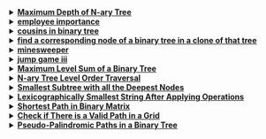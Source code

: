 <details>
  <summary><strong><a href=https://leetcode.com/problems/maximum-depth-of-n-ary-tree/description/>Maximum Depth of N-ary Tree</a></strong></summary>

```cpp
/*
// Definition for a Node.
class Node {
public:
    int val;
    vector<Node*> children;

    Node() {}

    Node(int _val) {
        val = _val;
    }

    Node(int _val, vector<Node*> _children) {
        val = _val;
        children = _children;
    }
};
*/

class Solution {
public:
    int maxDepth(Node* root) {
        if (!root)  
            return 0;
        
        int depth = 0;
        for (Node* child : root->children) 
            depth = max(depth, maxDepth(child));
        
        return depth + 1;
    }
};
```
</details>

<details>
  <summary><strong><a href=https://leetcode.com/problems/employee-importance/>employee importance</a></strong></summary>

```cpp
/*
// Definition for Employee.
class Employee {
public:
    int id;
    int importance;
    vector<int> subordinates;
};
*/

class Solution {
public:
    int getImportance(vector<Employee*> employees, int id) {
        unordered_map<int, Employee*> employeeMap;
        for (auto employee : employees) 
            employeeMap[employee->id] = employee;
        
        return dfs(employeeMap, id);
    }
    
private:
    int dfs(unordered_map<int, Employee*>& employeeMap, int id) {
        Employee* employee = employeeMap[id];
        int totalImportance = employee->importance;
        for (int subordinate : employee->subordinates) 
            totalImportance += dfs(employeeMap, subordinate);
        
        return totalImportance;
    }
};
```
</details>

<details>
  <summary><strong><a href=https://leetcode.com/problems/cousins-in-binary-tree/>cousins in binary tree</a></strong></summary>

```cpp
/**
 * Definition for a binary tree node.
 * struct TreeNode {
 *     int val;
 *     TreeNode *left;
 *     TreeNode *right;
 *     TreeNode() : val(0), left(nullptr), right(nullptr) {}
 *     TreeNode(int x) : val(x), left(nullptr), right(nullptr) {}
 *     TreeNode(int x, TreeNode *left, TreeNode *right) : val(x), left(left), right(right) {}
 * };
 */
class Solution {
public:
    bool isCousins(TreeNode* root, int x, int y) {
        pair<TreeNode*, int> infoX = findParentAndDepth(root, nullptr, x, 0);
        pair<TreeNode*, int> infoY = findParentAndDepth(root, nullptr, y, 0);
        
        return (infoX.first != infoY.first && infoX.second == infoY.second);
    }

private:
    pair<TreeNode*, int> findParentAndDepth(TreeNode* node, TreeNode* parent, int value, int depth) {
        if (!node) 
            return {nullptr, -1};
        
        if (node->val == value) 
            return {parent, depth};
        
        pair<TreeNode*, int> left = findParentAndDepth(node->left, node, value, depth + 1);
        if (left.first) 
            return left;
        
        return findParentAndDepth(node->right, node, value, depth + 1);
    }
};
```
</details>

<details>
  <summary><strong><a href=https://leetcode.com/problems/find-a-corresponding-node-of-a-binary-tree-in-a-clone-of-that-tree/>find a corresponding node of a binary tree in a clone of that tree</a></strong></summary>

```cpp
/**
 * Definition for a binary tree node.
 * struct TreeNode {
 *     int val;
 *     TreeNode *left;
 *     TreeNode *right;
 *     TreeNode(int x) : val(x), left(NULL), right(NULL) {}
 * };
 */

class Solution {
public:
    TreeNode* getTargetCopy(TreeNode* original, TreeNode* cloned, TreeNode* target) {
        if (!original) 
            return nullptr;
        
        if (original == target) 
            return cloned;
        
        TreeNode* leftResult = getTargetCopy(original->left, cloned->left, target);
        if (leftResult) 
            return leftResult;
        
        return getTargetCopy(original->right, cloned->right, target);
    }
};
```
</details>

<details>
  <summary><strong><a href=https://leetcode.com/problems/minesweeper/>minesweeper</a></strong></summary>

```cpp
class Solution {
public:
    vector<vector<char>> updateBoard(vector<vector<char>>& board, vector<int>& click) {
        int m = board.size(), n = board[0].size();
        int x = click[0], y = click[1];
        
        if (board[x][y] == 'M') {
            board[x][y] = 'X';
            return board;
        }
        
        dfs(board, x, y, m, n);
        return board;
    }

private:
    void dfs(vector<vector<char>>& board, int x, int y, int m, int n) {
        if (x < 0 || x >= m || y < 0 || y >= n || board[x][y] != 'E')
            return;
        
        int mines = countMines(board, x, y, m, n);
        if (mines > 0) {
            board[x][y] = '0' + mines;
            return;
        }
        
        board[x][y] = 'B';
        for (int dx = -1; dx <= 1; ++dx) 
            for (int dy = -1; dy <= 1; ++dy) 
                if (dx != 0 || dy != 0) 
                    dfs(board, x + dx, y + dy, m, n);
    }
    
    int countMines(vector<vector<char>>& board, int x, int y, int m, int n) {
        int mines = 0;
        for (int dx = -1; dx <= 1; ++dx) {
            for (int dy = -1; dy <= 1; ++dy) {
                int nx = x + dx, ny = y + dy;
                if (nx >= 0 && nx < m && ny >= 0 && ny < n && board[nx][ny] == 'M') 
                    ++mines;
            }
        }

        return mines;
    }
};
```
</details>

<details>
  <summary><strong><a href=https://leetcode.com/problems/jump-game-iii/>jump game iii</a></strong></summary>

```cpp
class Solution {
public:
    bool canReach(vector<int>& arr, int start) {
        int n = arr.size();
        vector<bool> visited(n, false);
        return dfs(arr, start, visited);
    }

private:
    bool dfs(vector<int>& arr, int index, vector<bool>& visited) {
        if (index < 0 || index >= arr.size() || visited[index]) 
            return false;
        
        if (arr[index] == 0) 
            return true;
        
        visited[index] = true;
        bool canReachLeft = dfs(arr, index - arr[index], visited);
        bool canReachRight = dfs(arr, index + arr[index], visited);
        
        return canReachLeft || canReachRight;
    }
};
```
</details>

<details>
  <summary><strong><a href=https://leetcode.com/problems/maximum-level-sum-of-a-binary-tree/description/>Maximum Level Sum of a Binary Tree</a></strong></summary>

```cpp
/**
 * Definition for a binary tree node.
 * struct TreeNode {
 *     int val;
 *     TreeNode *left;
 *     TreeNode *right;
 *     TreeNode() : val(0), left(nullptr), right(nullptr) {}
 *     TreeNode(int x) : val(x), left(nullptr), right(nullptr) {}
 *     TreeNode(int x, TreeNode *left, TreeNode *right) : val(x), left(left), right(right) {}
 * };
 */
class Solution {
public:
    int maxLevelSum(TreeNode* root) {
        if (!root) 
            return 0;

        queue<TreeNode*> q;
        q.push(root);

        int maxSum = INT_MIN, maxLevel = 1, currentLevel = 1;

        while (!q.empty()) {
            int levelSum = 0;
            int size = q.size();

            for (int i = 0; i < size; ++i) {
                TreeNode* node = q.front();
                q.pop();

                levelSum += node->val;

                if (node->left) 
                    q.push(node->left);
                
                if (node->right) 
                    q.push(node->right);
            }

            if (levelSum > maxSum) {
                maxSum = levelSum;
                maxLevel = currentLevel;
            }

            ++currentLevel;
        }

        return maxLevel;
    }
};
```
</details>

<details>
  <summary><strong><a href=https://leetcode.com/problems/n-ary-tree-level-order-traversal/description/>N-ary Tree Level Order Traversal</a></strong></summary>

```cpp
/*
// Definition for a Node.
class Node {
public:
    int val;
    vector<Node*> children;

    Node() {}

    Node(int _val) {
        val = _val;
    }

    Node(int _val, vector<Node*> _children) {
        val = _val;
        children = _children;
    }
};
*/

class Solution {
public:
    vector<vector<int>> levelOrder(Node* root) {
        vector<vector<int>> result;
        if (!root) 
            return result;

        queue<Node*> q;
        q.push(root);

        while (!q.empty()) {
            int size = q.size();
            vector<int> currentLevel;

            for (int i = 0; i < size; ++i) {
                Node* node = q.front();
                q.pop();

                currentLevel.push_back(node->val);
                for (Node* child : node->children) 
                    q.push(child);
            }

            result.push_back(currentLevel);
        }

        return result;
    }
};
```
</details>

<details>
  <summary><strong><a href=https://leetcode.com/problems/smallest-subtree-with-all-the-deepest-nodes/description/>Smallest Subtree with all the Deepest Nodes</a></strong></summary>

```cpp
/**
 * Definition for a binary tree node.
 * struct TreeNode {
 *     int val;
 *     TreeNode *left;
 *     TreeNode *right;
 *     TreeNode() : val(0), left(nullptr), right(nullptr) {}
 *     TreeNode(int x) : val(x), left(nullptr), right(nullptr) {}
 *     TreeNode(int x, TreeNode *left, TreeNode *right) : val(x), left(left), right(right) {}
 * };
 */
class Solution {
public:
    TreeNode* subtreeWithAllDeepest(TreeNode* root) {
        return dfs(root).first;
    }

private:
    pair<TreeNode*, int> dfs(TreeNode* node) {
        if (!node) 
            return {nullptr, 0};

        auto left = dfs(node->left);
        auto right = dfs(node->right);

        if (left.second > right.second) {
            return {left.first, left.second + 1};
        } else if (left.second < right.second) {
            return {right.first, right.second + 1};
        } else {
            return {node, left.second + 1};
        }
    }
};
```
</details>

<details>
  <summary><strong><a href=https://leetcode.com/problems/lexicographically-smallest-string-after-applying-operations/description/>Lexicographically Smallest String After Applying Operations</a></strong></summary>

```cpp
class Solution {
public:
    string findLexSmallestString(string s, int a, int b) {
        queue<string> q;
        unordered_set<string> visited;
        string result = s;

        q.push(s);
        visited.insert(s);

        while (!q.empty()) {
            string current = q.front();
            q.pop();
            result = min(result, current);

            string added = addToOddIndices(current, a);
            if (!visited.count(added)) {
                visited.insert(added);
                q.push(added);
            }

            string rotated = rotateString(current, b);
            if (!visited.count(rotated)) {
                visited.insert(rotated);
                q.push(rotated);
            }
        }

        return result;
    }

private:
    string addToOddIndices(string s, int a) {
        for (int i = 1; i < s.size(); i += 2) {
            s[i] = (s[i] - '0' + a) % 10 + '0';
        }
        return s;
    }

    string rotateString(string s, int b) {
        int n = s.size();
        b %= n;
        return s.substr(n - b) + s.substr(0, n - b);
    }
};
```
</details>

<details>
  <summary><strong><a href=https://leetcode.com/problems/shortest-path-in-binary-matrix/description/>Shortest Path in Binary Matrix</a></strong></summary>

```cpp
class Solution {
public:
    int shortestPathBinaryMatrix(vector<vector<int>>& grid) {
        int n = grid.size();
        if (grid[0][0] != 0 || grid[n - 1][n - 1] != 0) 
            return -1;

        vector<vector<int>> directions = {
            {-1, -1}, {-1, 0}, {-1, 1}, {0, -1}, {0, 1}, {1, -1}, {1, 0}, {1, 1}
        };

        queue<pair<int, int>> q;
        q.push({0, 0});
        grid[0][0] = 1;

        while (!q.empty()) {
            auto [x, y] = q.front();
            q.pop();
            int distance = grid[x][y];

            if (x == n - 1 && y == n - 1) 
                return distance;

            for (const auto& dir : directions) {
                int nx = x + dir[0], ny = y + dir[1];
                if (nx >= 0 && nx < n && ny >= 0 && ny < n && grid[nx][ny] == 0) {
                    grid[nx][ny] = distance + 1;
                    q.push({nx, ny});
                }
            }
        }

        return -1;
    }
};
```
</details>

<details>
  <summary><strong><a href=https://leetcode.com/problems/check-if-there-is-a-valid-path-in-a-grid/description/>Check if There is a Valid Path in a Grid</a></strong></summary>

```cpp
class Solution {
public:
    bool hasValidPath(vector<vector<int>>& grid) {
        int m = grid.size(), n = grid[0].size();
        vector<vector<bool>> visited(m, vector<bool>(n, false));
        vector<vector<pair<int, int>>> directions = {
            {}, 
            {{0, -1}, {0, 1}}, 
            {{-1, 0}, {1, 0}}, 
            {{0, -1}, {1, 0}}, 
            {{0, 1}, {1, 0}}, 
            {{0, -1}, {-1, 0}}, 
            {{0, 1}, {-1, 0}}
        };
        
        function<bool(int, int)> dfs = [&](int x, int y) {
            if (x == m - 1 && y == n - 1) return true;
            visited[x][y] = true;
            for (auto& dir : directions[grid[x][y]]) {
                int nx = x + dir.first, ny = y + dir.second;
                if (nx >= 0 && nx < m && ny >= 0 && ny < n && !visited[nx][ny]) 
                    for (auto& back : directions[grid[nx][ny]]) 
                        if (nx + back.first == x && ny + back.second == y) 
                            if (dfs(nx, ny)) 
                                return true;
            }
            return false;
        };
        
        return dfs(0, 0);
    }
};
```
</details>

<details>
  <summary><strong><a href=https://leetcode.com/problems/pseudo-palindromic-paths-in-a-binary-tree/description/>Pseudo-Palindromic Paths in a Binary Tree</a></strong></summary>

```cpp
/**
 * Definition for a binary tree node.
 * struct TreeNode {
 *     int val;
 *     TreeNode *left;
 *     TreeNode *right;
 *     TreeNode() : val(0), left(nullptr), right(nullptr) {}
 *     TreeNode(int x) : val(x), left(nullptr), right(nullptr) {}
 *     TreeNode(int x, TreeNode *left, TreeNode *right) : val(x), left(left), right(right) {}
 * };
 */
class Solution {
public:
    int pseudoPalindromicPaths(TreeNode* root) {
        function<int(TreeNode*, int)> dfs = [&](TreeNode* node, int count) {
            if (!node) 
                return 0;
            
            count ^= (1 << node->val);
            
            if (!node->left && !node->right) {
                return (count & (count - 1)) == 0 ? 1 : 0;
            }
            
            return dfs(node->left, count) + dfs(node->right, count);
        };
        
        return dfs(root, 0);
    }
};
```